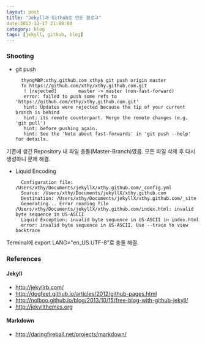 ```yaml
---
layout: post
title: "Jekyll과 Github로 만든 블로그"
date:2013-12-17 21:08:00
category: blog
tags: [jekyll, github, blog]
---
```

### Shooting
* git push

		thyngMBP:xthy.github.com xthy$ git push origin master
		To https://github.com/xthy/xthy.github.com.git
		 ! [rejected]        master -> master (non-fast-forward)
		 error: failed to push some refs to 'https://github.com/xthy/xthy.github.com.git'
		 hint: Updates were rejected because the tip of your current branch is behind
		 hint: its remote counterpart. Merge the remote changes (e.g. 'git pull')
		 hint: before pushing again.
		 hint: See the 'Note about fast-forwards' in 'git push --help' for details.

기존에 생긴 Repository 내 파일 충돌(Master-Branch)였음.
모든 파일 삭제 후 다시 생성하니 문제 해결.


* Liquid Encoding

		Configuration file: /Users/xthy/Documents/jekyllX/xthy.github.com/_config.yml
		Source: /Users/xthy/Documents/jekyllX/xthy.github.com
	    Destination: /Users/xthy/Documents/jekyllX/xthy.github.com/_site
	    Generating... Error reading file /Users/xthy/Documents/jekyllX/xthy.github.com/index.html: invalid byte sequence in US-ASCII
	    Liquid Exception: invalid byte sequence in US-ASCII in index.html
	    error: invalid byte sequence in US-ASCII. Use --trace to view backtrace
	    
Terminal에 export LANG="en_US.UTF-8"로 충돌 해결.


### References
#### Jekyll
* http://jekyllrb.com/
* http://dogfeet.github.io/articles/2012/github-pages.html
* http://nolboo.github.io/blog/2013/10/15/free-blog-with-github-jekyll/
* http://jekyllthemes.org

#### Markdown
* http://daringfireball.net/projects/markdown/